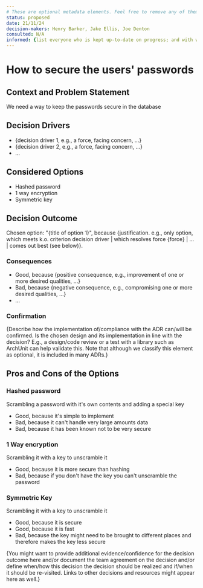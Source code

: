 ```yaml
---
# These are optional metadata elements. Feel free to remove any of them.
status: proposed
date: 21/11/24
decision-makers: Henry Barker, Jake Ellis, Joe Denton
consulted: N/A
informed: {list everyone who is kept up-to-date on progress; and with whom there is a one-way communication}
---
```


# How to secure the users' passwords

## Context and Problem Statement

We need a way to keep the passwords secure in the database

<!-- This is an optional element. Feel free to remove. -->
## Decision Drivers

* {decision driver 1, e.g., a force, facing concern, …}
* {decision driver 2, e.g., a force, facing concern, …}
* … <!-- numbers of drivers can vary -->

## Considered Options

* Hashed password
* 1 way encryption
* Symmetric key

## Decision Outcome

Chosen option: "{title of option 1}", because {justification. e.g., only option, which meets k.o. criterion decision driver | which resolves force {force} | … | comes out best (see below)}.

<!-- This is an optional element. Feel free to remove. -->
### Consequences

* Good, because {positive consequence, e.g., improvement of one or more desired qualities, …}
* Bad, because {negative consequence, e.g., compromising one or more desired qualities, …}
* … <!-- numbers of consequences can vary -->

<!-- This is an optional element. Feel free to remove. -->
### Confirmation

{Describe how the implementation of/compliance with the ADR can/will be confirmed. Is the chosen design and its implementation in line with the decision? E.g., a design/code review or a test with a library such as ArchUnit can help validate this. Note that although we classify this element as optional, it is included in many ADRs.}

<!-- This is an optional element. Feel free to remove. -->
## Pros and Cons of the Options

### Hashed password 

Scrambling a password with it's own contents and adding a special key 

* Good, because it's simple to implement
* Bad, because it can't handle very large amounts data
* Bad, because it has been known not to be very secure

### 1 Way encryption

Scrambling it with a key to unscramble it

* Good, because it is more secure than hashing
* Bad, because if you don't have the key you can't unscramble the password

### Symmetric Key

Scrambling it with a key to unscramble it

* Good, because it is secure
* Good, because it is fast
* Bad, because the key might need to be brought to different places and therefore makes the key less secure

{You might want to provide additional evidence/confidence for the decision outcome here and/or document the team agreement on the decision and/or define when/how this decision the decision should be realized and if/when it should be re-visited. Links to other decisions and resources might appear here as well.}

